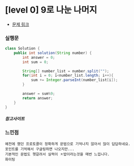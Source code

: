 # [level 0] 9로 나눈 나머지

* [문제 링크](https://school.programmers.co.kr/learn/courses/30/lessons/181914)


### 실행문
```java
class Solution {
    public int solution(String number) {
        int answer = 0;
        int sum = 0;
        
        String[] number_list = number.split("");
        for(int i = 0; i<number_list.length; i++){
            sum += Integer.parseInt(number_list[i]);
        }
        
        answer = sum%9;
        return answer;
    }
}
```


##### 참고사이트


### 느낀점
```
예전에 했던 프로토콜이 정확하게 문법으로 기억나지 않아서 많이 답답하네요.
포인트를 기억해서 구글링하면 나오지만... 
기본적인 문법도 헷갈려서 실력이 ㅈ밥이라는것을 매번 느낍니다.
화이팅
``` 